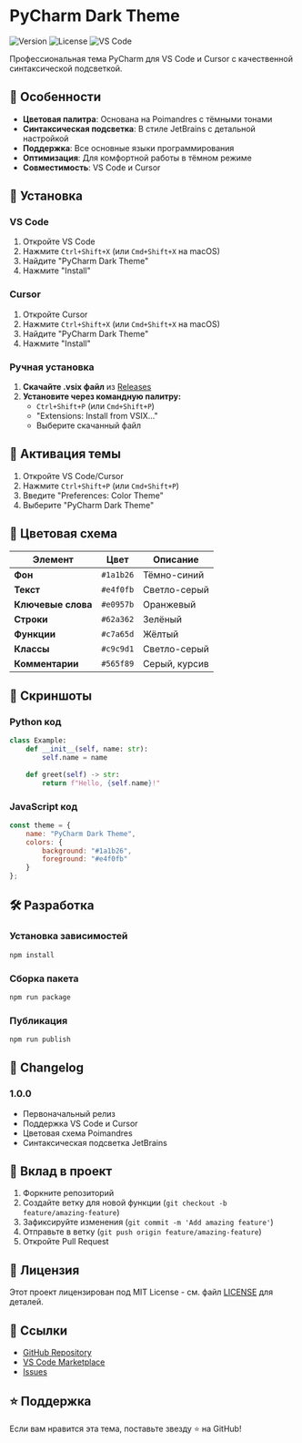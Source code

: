 # PyCharm Dark Theme

![Version](https://img.shields.io/badge/version-1.0.0-blue.svg)
![License](https://img.shields.io/badge/license-MIT-green.svg)
![VS Code](https://img.shields.io/badge/VS%20Code-1.74.0+-blue.svg)

Профессиональная тема PyCharm для VS Code и Cursor с качественной синтаксической подсветкой.

## 🎨 Особенности

- **Цветовая палитра**: Основана на Poimandres с тёмными тонами
- **Синтаксическая подсветка**: В стиле JetBrains с детальной настройкой
- **Поддержка**: Все основные языки программирования
- **Оптимизация**: Для комфортной работы в тёмном режиме
- **Совместимость**: VS Code и Cursor

## 🚀 Установка

### VS Code

1. Откройте VS Code
2. Нажмите `Ctrl+Shift+X` (или `Cmd+Shift+X` на macOS)
3. Найдите "PyCharm Dark Theme"
4. Нажмите "Install"

### Cursor

1. Откройте Cursor
2. Нажмите `Ctrl+Shift+X` (или `Cmd+Shift+X` на macOS)
3. Найдите "PyCharm Dark Theme"
4. Нажмите "Install"

### Ручная установка

1. **Скачайте .vsix файл** из [Releases](https://github.com/NGdust/pycharm-theme/releases)
2. **Установите через командную палитру:**
   - `Ctrl+Shift+P` (или `Cmd+Shift+P`)
   - "Extensions: Install from VSIX..."
   - Выберите скачанный файл

## 🎯 Активация темы

1. Откройте VS Code/Cursor
2. Нажмите `Ctrl+Shift+P` (или `Cmd+Shift+P`)
3. Введите "Preferences: Color Theme"
4. Выберите "PyCharm Dark Theme"

## 🎨 Цветовая схема

| Элемент | Цвет | Описание |
|---------|------|----------|
| **Фон** | `#1a1b26` | Тёмно-синий |
| **Текст** | `#e4f0fb` | Светло-серый |
| **Ключевые слова** | `#e0957b` | Оранжевый |
| **Строки** | `#62a362` | Зелёный |
| **Функции** | `#c7a65d` | Жёлтый |
| **Классы** | `#c9c9d1` | Светло-серый |
| **Комментарии** | `#565f89` | Серый, курсив |

## 📸 Скриншоты

### Python код
```python
class Example:
    def __init__(self, name: str):
        self.name = name
    
    def greet(self) -> str:
        return f"Hello, {self.name}!"
```

### JavaScript код
```javascript
const theme = {
    name: "PyCharm Dark Theme",
    colors: {
        background: "#1a1b26",
        foreground: "#e4f0fb"
    }
};
```

## 🛠️ Разработка

### Установка зависимостей
```bash
npm install
```

### Сборка пакета
```bash
npm run package
```

### Публикация
```bash
npm run publish
```

## 📝 Changelog

### 1.0.0
- Первоначальный релиз
- Поддержка VS Code и Cursor
- Цветовая схема Poimandres
- Синтаксическая подсветка JetBrains

## 🤝 Вклад в проект

1. Форкните репозиторий
2. Создайте ветку для новой функции (`git checkout -b feature/amazing-feature`)
3. Зафиксируйте изменения (`git commit -m 'Add amazing feature'`)
4. Отправьте в ветку (`git push origin feature/amazing-feature`)
5. Откройте Pull Request

## 📄 Лицензия

Этот проект лицензирован под MIT License - см. файл [LICENSE](LICENSE) для деталей.

## 🔗 Ссылки

- [GitHub Repository](https://github.com/NGdust/pycharm-theme)
- [VS Code Marketplace](https://marketplace.visualstudio.com/items?itemName=NGdust.mixed-jetbrains-poimandres-theme)
- [Issues](https://github.com/NGdust/pycharm-theme/issues)

## ⭐ Поддержка

Если вам нравится эта тема, поставьте звезду ⭐ на GitHub!
